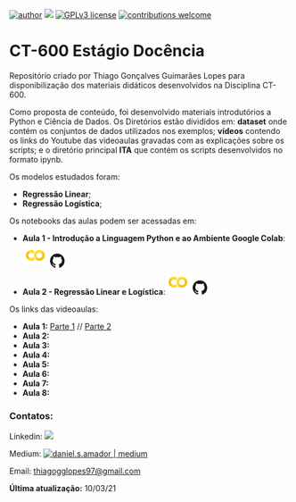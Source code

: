 [![author](https://img.shields.io/badge/author-thiagolopes97-red.svg)](https://www.linkedin.com/in/carlosfab) [![](https://img.shields.io/badge/python-3.7+-blue.svg)](https://www.python.org/downloads/release/python-365/) [![GPLv3 license](https://img.shields.io/badge/License-GPLv3-blue.svg)](http://perso.crans.org/besson/LICENSE.html) [![contributions welcome](https://img.shields.io/badge/contributions-welcome-brightgreen.svg?style=flat)](https://github.com/carlosfab/data_science/issues)

# CT-600 Estágio Docência
Repositório criado por Thiago Gonçalves Guimarães Lopes para disponibilização dos materiais didáticos desenvolvidos na Disciplina CT-600.

Como proposta de conteúdo, foi desenvolvido materiais introdutórios a Python e Ciência de Dados. Os Diretórios estão divididos em: **dataset**
 onde contém os conjuntos de dados utilizados nos exemplos; **vídeos** contendo os links do Youtube das videoaulas gravadas com as explicações sobre os scripts; e o diretório principal **ITA** que contém os scripts desenvolvidos no formato ipynb.

Os modelos estudados foram:

- **Regressão Linear**;
- **Regressão Logística**;

Os notebooks das aulas podem ser acessadas em:
- **Aula 1 - Introdução a Linguagem Python e ao Ambiente Google Colab**:[<img alt="colab" width="45px" src="https://raw.githubusercontent.com/thiagolopes97/ITA/main/colab.png" />](https://colab.research.google.com/drive/1NjQAvK9nd4iExZVsemszRRxj-jekSSE5?usp=sharing) [<img alt="GitHub" width="26px" src="https://raw.githubusercontent.com/github/explore/78df643247d429f6cc873026c0622819ad797942/topics/github/github.png" />](https://github.com/thiagolopes97/ITA/blob/main/CT-600%20Est%C3%A1gio%20Doc%C3%AAncia/Aula1_IntroPython_Colab%5BFinal%5D.ipynb)
- **Aula 2 - Regressão Linear e Logística**:[<img alt="colab" width="45px" src="https://raw.githubusercontent.com/thiagolopes97/ITA/main/colab.png" />](https://colab.research.google.com/drive/1RJ1MupBBQ_hQ-gl96owKQHS13qtRDlZu?usp=sharing) [<img alt="GitHub" width="26px" src="https://raw.githubusercontent.com/github/explore/78df643247d429f6cc873026c0622819ad797942/topics/github/github.png" />](https://github.com/thiagolopes97/ITA/blob/main/CT-600%20Est%C3%A1gio%20Doc%C3%AAncia/Aula2_RegLin_Log%5BFinal%5D.ipynb)

Os links das videoaulas:
- **Aula 1:**  [Parte 1](https://drive.google.com/file/d/10JmYuJ1zZQJ-H3F_OgCR3p-eLGFqMvtx/view?usp=sharing) // [Parte 2]()
- **Aula 2:**
- **Aula 3:**
- **Aula 4:**
- **Aula 5:**
- **Aula 6:**
- **Aula 7:**
- **Aula 8:**




### Contatos:
Linkedin: [<img width="22px" src="https://cdn.jsdelivr.net/npm/simple-icons@3.4.0/icons/linkedin.svg" />](https://bit.ly/2MAJOHJ)

Medium: [<img alt="daniel.s.amador | medium" width="22px" src="https://cdn.jsdelivr.net/npm/simple-icons@3.4.0/icons/medium.svg" />](https://bit.ly/3pRdkY6)

Email: thiagogglopes97@gmail.com

**Última atualização:** 10/03/21
